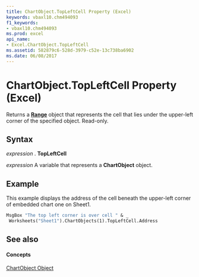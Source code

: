```yaml
---
title: ChartObject.TopLeftCell Property (Excel)
keywords: vbaxl10.chm494093
f1_keywords:
- vbaxl10.chm494093
ms.prod: excel
api_name:
- Excel.ChartObject.TopLeftCell
ms.assetid: 582879c6-528d-3979-c52e-13c738ba6902
ms.date: 06/08/2017
---
```



# ChartObject.TopLeftCell Property (Excel)

Returns a  **[Range](range-object-excel.md)** object that represents the cell that lies under the upper-left corner of the specified object. Read-only.


## Syntax

 _expression_ . **TopLeftCell**

 _expression_ A variable that represents a **ChartObject** object.


## Example

This example displays the address of the cell beneath the upper-left corner of embedded chart one on Sheet1.


```vb
MsgBox "The top left corner is over cell " & _ 
 Worksheets("Sheet1").ChartObjects(1).TopLeftCell.Address
```


## See also


#### Concepts


[ChartObject Object](chartobject-object-excel.md)

